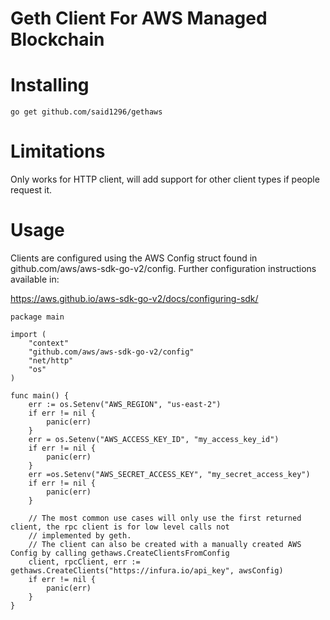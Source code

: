 # Geth Client For AWS Managed Blockchain

# Installing

```go get github.com/said1296/gethaws```

# Limitations

Only works for HTTP client, will add support for other client types if people request it.

# Usage

Clients are configured using the AWS Config struct found in github.com/aws/aws-sdk-go-v2/config. Further configuration instructions available in:

https://aws.github.io/aws-sdk-go-v2/docs/configuring-sdk/

```
package main

import (
    "context"
    "github.com/aws/aws-sdk-go-v2/config"
    "net/http"
    "os"
)

func main() {
    err := os.Setenv("AWS_REGION", "us-east-2")
    if err != nil {
        panic(err)
    }
    err = os.Setenv("AWS_ACCESS_KEY_ID", "my_access_key_id")
    if err != nil {
        panic(err)
    }
    err =os.Setenv("AWS_SECRET_ACCESS_KEY", "my_secret_access_key")
    if err != nil {
        panic(err)
    }
    
    // The most common use cases will only use the first returned client, the rpc client is for low level calls not 
    // implemented by geth.
    // The client can also be created with a manually created AWS Config by calling gethaws.CreateClientsFromConfig
    client, rpcClient, err := gethaws.CreateClients("https://infura.io/api_key", awsConfig)
    if err != nil {
        panic(err)
    }
}

```